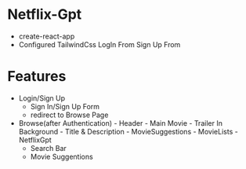 # Netflix-Gpt

- create-react-app
- Configured TailwindCss
  LogIn From
  Sign Up From

# Features

- Login/Sign Up
  - Sign In/Sign Up Form
  - redirect to Browse Page
- Browse(after Authentication) - Header - Main Movie - Trailer In Background - Title & Description - MovieSuggestions - MovieLists
  -NetflixGpt
  - Search Bar
  - Movie Suggentions
